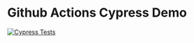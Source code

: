 # Github Actions Cypress Demo

[![Cypress Tests](https://github.com/inBrackets/GitHubActionsCypressDemo/actions/workflows/test-app.yml/badge.svg)](https://github.com/inBrackets/GitHubActionsCypressDemo/actions/workflows/test-app.yml)




